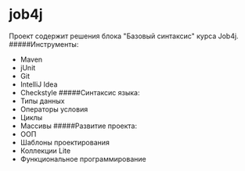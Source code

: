 # job4j
Проект содержит решения блока "Базовый синтаксис" курса Job4j.
#####Инструменты:
* Maven
* jUnit
* Git
* IntelliJ Idea
* Сheckstyle
#####Синтаксис языка:
* Типы данных
* Операторы условия
* Циклы
* Массивы
#####Развитие проекта:
* ООП
* Шаблоны проектирования
* Коллекции Lite
* Функциональное программирование
